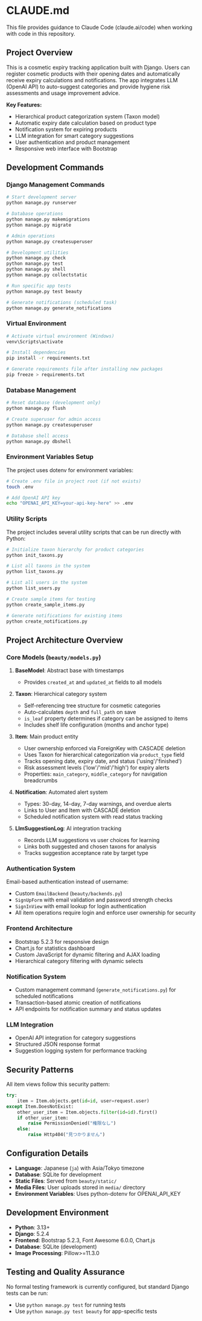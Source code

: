 # CLAUDE.md

This file provides guidance to Claude Code (claude.ai/code) when working with code in this repository.

## Project Overview

This is a cosmetic expiry tracking application built with Django. Users can register cosmetic products with their opening dates and automatically receive expiry calculations and notifications. The app integrates LLM (OpenAI API) to auto-suggest categories and provide hygiene risk assessments and usage improvement advice.

**Key Features:**
- Hierarchical product categorization system (Taxon model)
- Automatic expiry date calculation based on product type
- Notification system for expiring products
- LLM integration for smart category suggestions
- User authentication and product management
- Responsive web interface with Bootstrap

## Development Commands

### Django Management Commands

```bash
# Start development server
python manage.py runserver

# Database operations
python manage.py makemigrations
python manage.py migrate

# Admin operations
python manage.py createsuperuser

# Development utilities
python manage.py check
python manage.py test
python manage.py shell
python manage.py collectstatic

# Run specific app tests
python manage.py test beauty

# Generate notifications (scheduled task)
python manage.py generate_notifications
```

### Virtual Environment

```bash
# Activate virtual environment (Windows)
venv\Scripts\activate

# Install dependencies
pip install -r requirements.txt

# Generate requirements file after installing new packages
pip freeze > requirements.txt
```

### Database Management

```bash
# Reset database (development only)
python manage.py flush

# Create superuser for admin access
python manage.py createsuperuser

# Database shell access
python manage.py dbshell
```

### Environment Variables Setup

The project uses dotenv for environment variables:

```bash
# Create .env file in project root (if not exists)
touch .env

# Add OpenAI API key
echo "OPENAI_API_KEY=your-api-key-here" >> .env
```

### Utility Scripts

The project includes several utility scripts that can be run directly with Python:

```bash
# Initialize taxon hierarchy for product categories
python init_taxons.py

# List all taxons in the system
python list_taxons.py

# List all users in the system
python list_users.py

# Create sample items for testing
python create_sample_items.py

# Generate notifications for existing items
python create_notifications.py
```

## Project Architecture Overview

### Core Models (`beauty/models.py`)

1. **BaseModel**: Abstract base with timestamps
   - Provides `created_at` and `updated_at` fields to all models

2. **Taxon**: Hierarchical category system
   - Self-referencing tree structure for cosmetic categories
   - Auto-calculates `depth` and `full_path` on save
   - `is_leaf` property determines if category can be assigned to items
   - Includes shelf life configuration (months and anchor type)

3. **Item**: Main product entity
   - User ownership enforced via ForeignKey with CASCADE deletion
   - Uses Taxon for hierarchical categorization via `product_type` field
   - Tracks opening date, expiry date, and status ('using'/'finished')
   - Risk assessment levels ('low'/'mid'/'high') for expiry alerts
   - Properties: `main_category`, `middle_category` for navigation breadcrumbs

4. **Notification**: Automated alert system
   - Types: 30-day, 14-day, 7-day warnings, and overdue alerts
   - Links to User and Item with CASCADE deletion
   - Scheduled notification system with read status tracking

5. **LlmSuggestionLog**: AI integration tracking
   - Records LLM suggestions vs user choices for learning
   - Links both suggested and chosen taxons for analysis
   - Tracks suggestion acceptance rate by target type

### Authentication System

Email-based authentication instead of username:
- Custom `EmailBackend` (`beauty/backends.py`)
- `SignUpForm` with email validation and password strength checks
- `SignInView` with email lookup for login authentication
- All item operations require login and enforce user ownership for security

### Frontend Architecture

- Bootstrap 5.2.3 for responsive design
- Chart.js for statistics dashboard
- Custom JavaScript for dynamic filtering and AJAX loading
- Hierarchical category filtering with dynamic selects

### Notification System

- Custom management command (`generate_notifications.py`) for scheduled notifications
- Transaction-based atomic creation of notifications
- API endpoints for notification summary and status updates

### LLM Integration

- OpenAI API integration for category suggestions
- Structured JSON response format
- Suggestion logging system for performance tracking

## Security Patterns

All item views follow this security pattern:
```python
try:
    item = Item.objects.get(id=id, user=request.user)
except Item.DoesNotExist:
    other_user_item = Item.objects.filter(id=id).first()
    if other_user_item:
        raise PermissionDenied("権限なし")
    else:
        raise Http404("見つかりません")
```

## Configuration Details

- **Language**: Japanese (`ja`) with Asia/Tokyo timezone
- **Database**: SQLite for development
- **Static Files**: Served from `beauty/static/`
- **Media Files**: User uploads stored in `media/` directory
- **Environment Variables**: Uses python-dotenv for OPENAI_API_KEY

## Development Environment

- **Python**: 3.13+
- **Django**: 5.2.4
- **Frontend**: Bootstrap 5.2.3, Font Awesome 6.0.0, Chart.js
- **Database**: SQLite (development)
- **Image Processing**: Pillow>=11.3.0

## Testing and Quality Assurance

No formal testing framework is currently configured, but standard Django tests can be run:
- Use `python manage.py test` for running tests
- Use `python manage.py test beauty` for app-specific tests